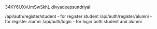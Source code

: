 34KY6UXvUmSwSkhL
divyadeepsundriyal

/api/auth/register/student  - for register student
/api/auth/register/alumni - for register alumni
/api/auth/login - for login both student and alumni

